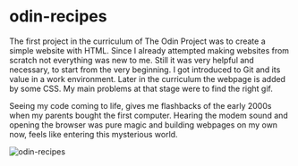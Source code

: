 # odin-recipes

The first project in the curriculum of The Odin Project was to create a simple website with HTML. Since I already attempted making websites from scratch not everything was new to me. Still it was very helpful and necessary, to start from the very beginning. I got introduced to Git and its value in a work environment. Later in the curriculum the webpage is added by some CSS. My main problems at that stage were to find the right gif.

Seeing my code coming to life, gives me flashbacks of the early 2000s when my parents bought the first computer. Hearing the modem sound and opening the browser was pure magic and building webpages on my own now, feels like entering this mysterious world.

![odin-recipes](https://github.com/goobergirl87/odin-recipes/assets/97094267/338cc7d0-cd5d-40d3-9d56-886aefc89bf6)
